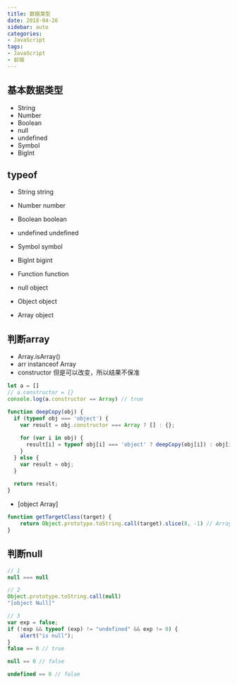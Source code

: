 ```yaml
---
title: 数据类型
date: 2018-04-26
sidebar: auto
categories:
- JavaScript
tags:
- JavaScript
- 前端
---
```


##  基本数据类型
-   String
-   Number
-   Boolean
-   null
-   undefined
-   Symbol
-   BigInt

##  typeof
-   String      string
-   Number      number
-   Boolean     boolean
-   undefined   undefined
-   Symbol      symbol
-   BigInt      bigint
-   Function    function

-   null        object
-   Object      object
-   Array       object

##  判断array
-   Array.isArray()
-   arr instanceof Array
-   constructor 但是可以改变，所以结果不保准
```js
let a = []
// a.constructor = {}
console.log(a.constructor == Array) // true

function deepCopy(obj) {
  if (typeof obj === 'object') {
    var result = obj.constructor === Array ? [] : {};
    
    for (var i in obj) {
      result[i] = typeof obj[i] === 'object' ? deepCopy(obj[i]) : obj[i];
    }
  } else {
    var result = obj;
  }
  
  return result;
}
```
-   [object Array]
```js
function getTargetClass(target) {
    return Object.prototype.toString.call(target).slice(8, -1) // Array
}
```

##  判断null
```js
// 1
null === null

// 2
Object.prototype.toString.call(null)
"[object Null]"

// 3
var exp = false;
if (!exp && typeof (exp) != "undefined" && exp != 0) {
    alert("is null");
}
false == 0 // true

null == 0 // false

undefined == 0 // false
```
